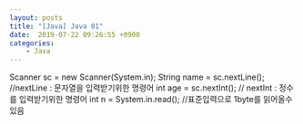 ```yaml
---
layout: posts
title: "[Java] Java 01"
date:  2019-07-22 09:26:55 +0900
categories:
    - Java
---
```

Scanner sc = new Scanner(System.in);
		String name = sc.nextLine(); //nextLine : 문자열을 입력받기위한 명령어
		int age = sc.nextInt(); // nextInt : 정수를 입력받기위한 명령어
        int n = System.in.read(); //표준입력으로 1byte를 읽어올수있음